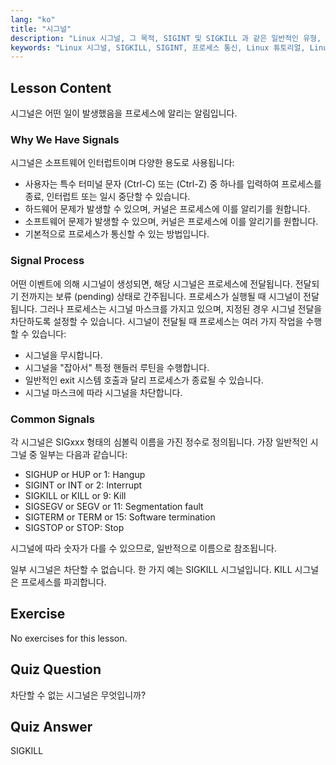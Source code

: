 ```yaml
---
lang: "ko"
title: "시그널"
description: "Linux 시그널, 그 목적, SIGINT 및 SIGKILL 과 같은 일반적인 유형, 그리고 프로세스가 이를 처리하는 방법에 대해 알아보세요. 더 나은 Linux 제어를 위해 시그널의 기본 사항을 이해하세요."
keywords: "Linux 시그널, SIGKILL, SIGINT, 프로세스 통신, Linux 튜토리얼, Linux 초보자, Linux 가이드"
---
```


## Lesson Content

시그널은 어떤 일이 발생했음을 프로세스에 알리는 알림입니다.

### Why We Have Signals

시그널은 소프트웨어 인터럽트이며 다양한 용도로 사용됩니다:

- 사용자는 특수 터미널 문자 (Ctrl-C) 또는 (Ctrl-Z) 중 하나를 입력하여 프로세스를 종료, 인터럽트 또는 일시 중단할 수 있습니다.
- 하드웨어 문제가 발생할 수 있으며, 커널은 프로세스에 이를 알리기를 원합니다.
- 소프트웨어 문제가 발생할 수 있으며, 커널은 프로세스에 이를 알리기를 원합니다.
- 기본적으로 프로세스가 통신할 수 있는 방법입니다.

### Signal Process

어떤 이벤트에 의해 시그널이 생성되면, 해당 시그널은 프로세스에 전달됩니다. 전달되기 전까지는 보류 (pending) 상태로 간주됩니다. 프로세스가 실행될 때 시그널이 전달됩니다. 그러나 프로세스는 시그널 마스크를 가지고 있으며, 지정된 경우 시그널 전달을 차단하도록 설정할 수 있습니다. 시그널이 전달될 때 프로세스는 여러 가지 작업을 수행할 수 있습니다:

- 시그널을 무시합니다.
- 시그널을 "잡아서" 특정 핸들러 루틴을 수행합니다.
- 일반적인 exit 시스템 호출과 달리 프로세스가 종료될 수 있습니다.
- 시그널 마스크에 따라 시그널을 차단합니다.

### Common Signals

각 시그널은 SIGxxx 형태의 심볼릭 이름을 가진 정수로 정의됩니다. 가장 일반적인 시그널 중 일부는 다음과 같습니다:

- SIGHUP or HUP or 1: Hangup
- SIGINT or INT or 2: Interrupt
- SIGKILL or KILL or 9: Kill
- SIGSEGV or SEGV or 11: Segmentation fault
- SIGTERM or TERM or 15: Software termination
- SIGSTOP or STOP: Stop

시그널에 따라 숫자가 다를 수 있으므로, 일반적으로 이름으로 참조됩니다.

일부 시그널은 차단할 수 없습니다. 한 가지 예는 SIGKILL 시그널입니다. KILL 시그널은 프로세스를 파괴합니다.

## Exercise

No exercises for this lesson.

## Quiz Question

차단할 수 없는 시그널은 무엇입니까?

## Quiz Answer

SIGKILL
